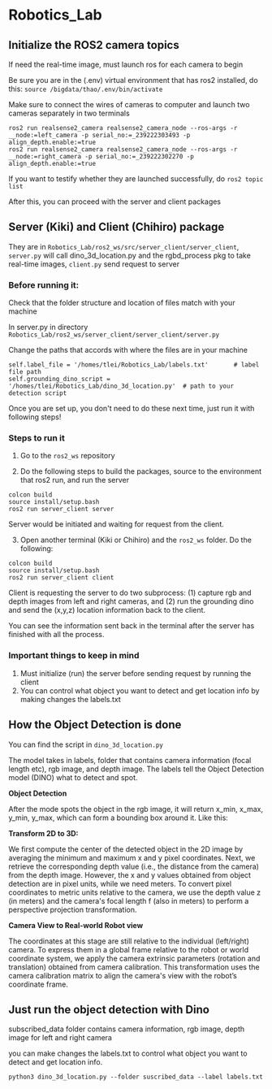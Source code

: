 # Robotics_Lab

## Initialize the ROS2 camera topics
If need the real-time image, must launch ros for each camera to begin

Be sure you are in the (.env) virtual environment that has ros2 installed, do this:
```source /bigdata/thao/.env/bin/activate```

Make sure to connect the wires of cameras to computer and launch two cameras separately in two terminals 
```
ros2 run realsense2_camera realsense2_camera_node --ros-args -r __node:=left_camera -p serial_no:=_239222303493 -p align_depth.enable:=true
ros2 run realsense2_camera realsense2_camera_node --ros-args -r __node:=right_camera -p serial_no:=_239222302270 -p align_depth.enable:=true
```
If you want to testify whether they are launched successfully, do
```ros2 topic list```

After this, you can proceed with the server and client packages 

## Server (Kiki) and Client (Chihiro) package 
They are in ```Robotics_Lab/ros2_ws/src/server_client/server_client```, ```server.py``` will call dino_3d_location.py and the rgbd_process pkg to take real-time images, ```client.py``` send request to server

### Before running it:
Check that the folder structure and location of files match with your machine

In server.py in directory ```Robotics_Lab/ros2_ws/server_client/server_client/server.py```

Change the paths that accords with where the files are in your machine
```
self.label_file = '/homes/tlei/Robotics_Lab/labels.txt'       # label file path
self.grounding_dino_script = '/homes/tlei/Robotics_Lab/dino_3d_location.py'  # path to your detection script
```

Once you are set up, you don't need to do these next time, just run it with following steps!

### Steps to run it
1. Go to the ```ros2_ws``` repository

2. Do the following steps to build the packages, source to the environment that ros2 run, and run the server

```
colcon build
source install/setup.bash
ros2 run server_client server
```

Server would be initiated and waiting for request from the client.

3. Open another terminal (Kiki or Chihiro) and the ```ros2_ws``` folder. Do the following:
```
colcon build
source install/setup.bash
ros2 run server_client client
```
Client is requesting the server to do two subprocess: (1) capture rgb and depth images from left and right cameras, and (2) run the grounding dino and send the (x,y,z) location information back to the client. 

You can see the information sent back in the terminal after the server has finished with all the process.

### Important things to keep in mind
1. Must initialize (run) the server before sending request by running the client
2. You can control what object you want to detect and get location info by making changes the labels.txt 


## How the Object Detection is done

You can find the script in ```dino_3d_location.py```

The model takes in labels, folder that contains camera information (focal length etc), rgb image, and depth image. The labels tell the Object Detection model (DINO) what to detect and spot. 

**Object Detection**

After the mode spots the object in the rgb image, it will return x_min, x_max, y_min, y_max, which can form a bounding box around it. Like this: 

**Transform 2D to 3D:**

We first compute the center of the detected object in the 2D image by averaging the minimum and maximum x and y pixel coordinates. Next, we retrieve the corresponding depth value (i.e., the distance from the camera) from the depth image.
However, the x and y values obtained from object detection are in pixel units, while we need meters. To convert pixel coordinates to metric units relative to the camera, we use the depth value z (in meters) and the camera's focal length f (also in meters) to perform a perspective projection transformation.

**Camera View to Real-world Robot view**

The coordinates at this stage are still relative to the individual (left/right) camera. To express them in a global frame relative to the robot or world coordinate system, we apply the camera extrinsic parameters (rotation and translation) obtained from camera calibration. This transformation uses the camera calibration matrix to align the camera's view with the robot’s coordinate frame.


## Just run the object detection with Dino

subscribed_data folder contains camera information, rgb image, depth image for left and right camera

you can make changes the labels.txt to control what object you want to detect and get location info.
```
python3 dino_3d_location.py --folder suscribed_data --label labels.txt
```
